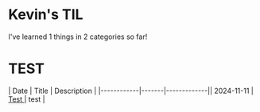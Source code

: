 # Kevin's TIL

  I've learned 1 things in 2 categories so far!
  
# TEST

| Date       | Title | Description |
|------------|-------|-------------|| 2024-11-11 | [Test](TEST/test.md) | test |

  